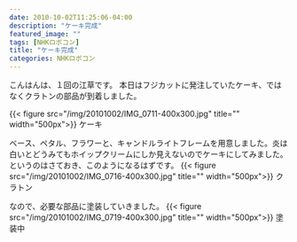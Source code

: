 ```yaml
---
date: 2010-10-02T11:25:06-04:00
description: "ケーキ完成"
featured_image: ""
tags: [NHKロボコン]
title: "ケーキ完成"
categories: NHKロボコン
---
```


こんはんは、１回の江草です。
本日はフジカットに発注していたケーキ、ではなくクラトンの部品が到着しました。

{{< figure src="/img/20101002/IMG_0711-400x300.jpg" title="" width="500px">}}
ケーキ

ベース、ペタル、フラワーと、キャンドルライトフレームを用意しました。炎は白いとどうみてもホイップクリームにしか見えないのでケーキにしてみました。
というのはさておき、このようになるはずです。
{{< figure src="/img/20101002/IMG_0716-400x300.jpg" title="" width="500px">}}
クラトン

なので、必要な部品に塗装していきました。
{{< figure src="/img/20101002/IMG_0719-400x300.jpg" title="" width="500px">}}
塗装中
